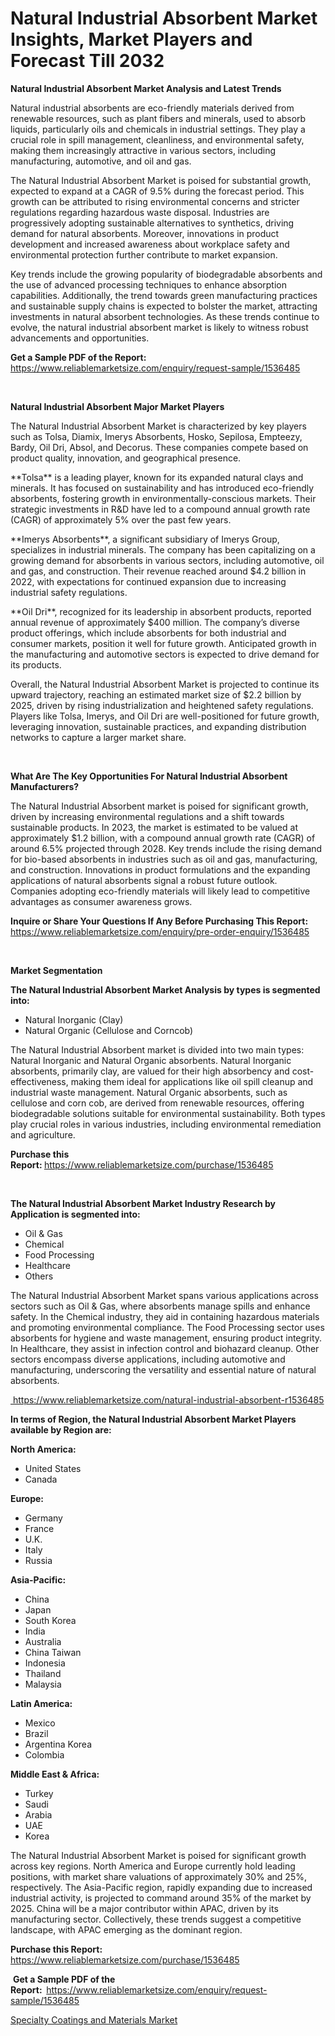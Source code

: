 <p><h1>Natural Industrial Absorbent Market Insights, Market Players and Forecast Till 2032</h1></p><p><strong>Natural Industrial Absorbent Market Analysis and Latest Trends</strong></p>
<p><p>Natural industrial absorbents are eco-friendly materials derived from renewable resources, such as plant fibers and minerals, used to absorb liquids, particularly oils and chemicals in industrial settings. They play a crucial role in spill management, cleanliness, and environmental safety, making them increasingly attractive in various sectors, including manufacturing, automotive, and oil and gas.</p><p>The Natural Industrial Absorbent Market is poised for substantial growth, expected to expand at a CAGR of 9.5% during the forecast period. This growth can be attributed to rising environmental concerns and stricter regulations regarding hazardous waste disposal. Industries are progressively adopting sustainable alternatives to synthetics, driving demand for natural absorbents. Moreover, innovations in product development and increased awareness about workplace safety and environmental protection further contribute to market expansion.</p><p>Key trends include the growing popularity of biodegradable absorbents and the use of advanced processing techniques to enhance absorption capabilities. Additionally, the trend towards green manufacturing practices and sustainable supply chains is expected to bolster the market, attracting investments in natural absorbent technologies. As these trends continue to evolve, the natural industrial absorbent market is likely to witness robust advancements and opportunities.</p></p>
<p><strong>Get a Sample PDF of the Report:&nbsp;</strong> <a href="https://www.reliablemarketsize.com/enquiry/request-sample/1536485?utm_campaign=2945&utm_medium=2&utm_source=Github&utm_content=ia&utm_term=03042025&utm_id=natural-industrial-absorbent">https://www.reliablemarketsize.com/enquiry/request-sample/1536485</a></p>
<p>&nbsp;</p>
<p><strong>Natural Industrial Absorbent Major Market Players</strong></p>
<p><p>The Natural Industrial Absorbent Market is characterized by key players such as Tolsa, Diamix, Imerys Absorbents, Hosko, Sepilosa, Empteezy, Bardy, Oil Dri, Absol, and Decorus. These companies compete based on product quality, innovation, and geographical presence.</p><p>**Tolsa** is a leading player, known for its expanded natural clays and minerals. It has focused on sustainability and has introduced eco-friendly absorbents, fostering growth in environmentally-conscious markets. Their strategic investments in R&D have led to a compound annual growth rate (CAGR) of approximately 5% over the past few years.</p><p>**Imerys Absorbents**, a significant subsidiary of Imerys Group, specializes in industrial minerals. The company has been capitalizing on a growing demand for absorbents in various sectors, including automotive, oil and gas, and construction. Their revenue reached around $4.2 billion in 2022, with expectations for continued expansion due to increasing industrial safety regulations.</p><p>**Oil Dri**, recognized for its leadership in absorbent products, reported annual revenue of approximately $400 million. The company’s diverse product offerings, which include absorbents for both industrial and consumer markets, position it well for future growth. Anticipated growth in the manufacturing and automotive sectors is expected to drive demand for its products.</p><p>Overall, the Natural Industrial Absorbent Market is projected to continue its upward trajectory, reaching an estimated market size of $2.2 billion by 2025, driven by rising industrialization and heightened safety regulations. Players like Tolsa, Imerys, and Oil Dri are well-positioned for future growth, leveraging innovation, sustainable practices, and expanding distribution networks to capture a larger market share.</p></p>
<p>&nbsp;</p>
<p><strong>What Are The Key Opportunities For Natural Industrial Absorbent Manufacturers?</strong></p>
<p><p>The Natural Industrial Absorbent market is poised for significant growth, driven by increasing environmental regulations and a shift towards sustainable products. In 2023, the market is estimated to be valued at approximately $1.2 billion, with a compound annual growth rate (CAGR) of around 6.5% projected through 2028. Key trends include the rising demand for bio-based absorbents in industries such as oil and gas, manufacturing, and construction. Innovations in product formulations and the expanding applications of natural absorbents signal a robust future outlook. Companies adopting eco-friendly materials will likely lead to competitive advantages as consumer awareness grows.</p></p>
<p><strong>Inquire or Share Your Questions If Any Before Purchasing This Report:</strong> <a href="https://www.reliablemarketsize.com/enquiry/pre-order-enquiry/1536485?utm_campaign=2945&utm_medium=2&utm_source=Github&utm_content=ia&utm_term=03042025&utm_id=natural-industrial-absorbent">https://www.reliablemarketsize.com/enquiry/pre-order-enquiry/1536485</a></p>
<p>&nbsp;</p>
<p><strong>Market Segmentation</strong></p>
<p><strong>The Natural Industrial Absorbent Market Analysis by types is segmented into:</strong></p>
<p><ul><li>Natural Inorganic (Clay)</li><li>Natural Organic (Cellulose and Corncob)</li></ul></p>
<p><p>The Natural Industrial Absorbent market is divided into two main types: Natural Inorganic and Natural Organic absorbents. Natural Inorganic absorbents, primarily clay, are valued for their high absorbency and cost-effectiveness, making them ideal for applications like oil spill cleanup and industrial waste management. Natural Organic absorbents, such as cellulose and corn cob, are derived from renewable resources, offering biodegradable solutions suitable for environmental sustainability. Both types play crucial roles in various industries, including environmental remediation and agriculture.</p></p>
<p><strong>Purchase this Report:&nbsp;</strong><a href="https://www.reliablemarketsize.com/purchase/1536485?utm_campaign=2945&utm_medium=2&utm_source=Github&utm_content=ia&utm_term=03042025&utm_id=natural-industrial-absorbent">https://www.reliablemarketsize.com/purchase/1536485</a></p>
<p>&nbsp;</p>
<p><strong>The Natural Industrial Absorbent Market Industry Research by Application is segmented into:</strong></p>
<p><ul><li>Oil & Gas</li><li>Chemical</li><li>Food Processing</li><li>Healthcare</li><li>Others</li></ul></p>
<p><p>The Natural Industrial Absorbent Market spans various applications across sectors such as Oil & Gas, where absorbents manage spills and enhance safety. In the Chemical industry, they aid in containing hazardous materials and promoting environmental compliance. The Food Processing sector uses absorbents for hygiene and waste management, ensuring product integrity. In Healthcare, they assist in infection control and biohazard cleanup. Other sectors encompass diverse applications, including automotive and manufacturing, underscoring the versatility and essential nature of natural absorbents.</p></p>
<p><a href="https://www.reliablemarketsize.com/natural-industrial-absorbent-r1536485?utm_campaign=2945&utm_medium=2&utm_source=Github&utm_content=ia&utm_term=03042025&utm_id=natural-industrial-absorbent">&nbsp;https://www.reliablemarketsize.com/natural-industrial-absorbent-r1536485</a></p>
<p><strong>In terms of Region, the Natural Industrial Absorbent Market Players available by Region are:</strong></p>
<p>
    <p> <strong> North America: </strong>
        <ul>
            <li>United States</li>
            <li>Canada</li>
        </ul>
        </p> 
    <p> <strong> Europe: </strong>
        <ul>
            <li>Germany</li>
            <li>France</li>
            <li>U.K.</li>
            <li>Italy</li>
            <li>Russia</li>
        </ul>
        </p> 
    <p> <strong> Asia-Pacific: </strong>
        <ul>
            <li>China</li>
            <li>Japan</li>
            <li>South Korea</li>
            <li>India</li>
            <li>Australia</li>
            <li>China Taiwan</li>
            <li>Indonesia</li>
            <li>Thailand</li>
            <li>Malaysia</li>
        </ul>
        </p> 
    <p> <strong> Latin America: </strong>
        <ul>
            <li>Mexico</li>
            <li>Brazil</li>
            <li>Argentina Korea</li>
            <li>Colombia</li>
        </ul>
        </p> 
    <p> <strong> Middle East & Africa: </strong>
        <ul>
            <li>Turkey</li>
            <li>Saudi</li>
            <li>Arabia</li>
            <li>UAE</li>
            <li>Korea</li>
        </ul>
    </p>
    </p>
<p><p>The Natural Industrial Absorbent Market is poised for significant growth across key regions. North America and Europe currently hold leading positions, with market share valuations of approximately 30% and 25%, respectively. The Asia-Pacific region, rapidly expanding due to increased industrial activity, is projected to command around 35% of the market by 2025. China will be a major contributor within APAC, driven by its manufacturing sector. Collectively, these trends suggest a competitive landscape, with APAC emerging as the dominant region.</p></p>
<p><strong>Purchase this Report: </strong><a href="https://www.reliablemarketsize.com/purchase/1536485?utm_campaign=2945&utm_medium=2&utm_source=Github&utm_content=ia&utm_term=03042025&utm_id=natural-industrial-absorbent">https://www.reliablemarketsize.com/purchase/1536485</a></p>
<p>&nbsp;<strong>Get a Sample PDF of the Report:&nbsp;&nbsp;</strong><a href="https://www.reliablemarketsize.com/enquiry/request-sample/1536485?utm_campaign=2945&utm_medium=2&utm_source=Github&utm_content=ia&utm_term=03042025&utm_id=natural-industrial-absorbent">https://www.reliablemarketsize.com/enquiry/request-sample/1536485</a></p>
<p><strong></strong></p>
<p><p><a href="https://github.com/saaindosya/Market-Research-Report-List-1/blob/main/specialty-coatings-and-materials-market.md?utm_campaign=2945&utm_medium=2&utm_source=Github&utm_content=ia&utm_term=03042025&utm_id=natural-industrial-absorbent">Specialty Coatings and Materials Market</a></p></p>